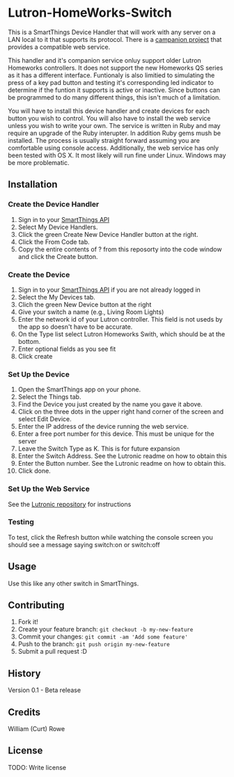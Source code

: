 # Lutron-HomeWorks-Switch
This is a SmartThings Device Handler that will work with any server on a LAN local to it that supports its protocol. There is a [campanion project](https://github.com/gcortes/Lutronic) that provides a compatible web service.

This handler and it's companion service onluy support older Lutron Homeworks controllers. It does not support the new Homeworks QS series as it has a different interface. Funtionaly is also limitied to simulating the press of a key pad button and testing it's corresponding led indicator to determine if the funtion it supports is active or inactive. Since buttons can be programmed to do many different things, this isn't much of a limitation.

You will have to install this device handler and create devices for each button you wish to control. You will also have to install the web service unless you wish to write your own. The service is written in Ruby and may require an upgrade of the Ruby interupter. In addition Ruby gems mush be installed. The process is usually straight forward assuming you are comfortable using console access. Additionally, the web service has only been tested with OS X. It most likely will run fine under Linux. Windows may be more problematic.

## Installation

### Create the Device Handler

1. Sign in to your [SmartThings API](graph.api.smartthings.com)
2. Select My Device Handlers.
3. Click the green Create New Device Handler button at the right.
4. Click the From Code tab.
5. Copy the entire contents of ? from this reposorty into the code window and click the Create button.

### Create the Device

1. Sign in to your [SmartThings API](graph.api.smartthings.com) if you are not already logged in
2. Select the My Devices tab.
3. Clich the green New Device button at the right
4. Give your switch a name (e.g., Living Room Lights)
5. Enter the network id of your Lutron controller. This field is not useds by the app so doesn't have to be accurate.
6. On the Type list select Lutron Homeworks Swith, which should be at the bottom.
7. Enter optional fields as you see fit
8. Click create

### Set Up the Device

1. Open the SmartThings app on your phone.
2. Select the Things tab.
3. Find the Device you just created by the name you gave it above.
4. Click on the three dots in the upper right hand corner of the screen and select Edit Device.
5. Enter the IP address of the device running the web service.
6. Enter a free port number for this device. This must be unique for the server
7. Leave the Switch Type as K. This is for future expansion
8. Enter the Switch Address. See the Lutronic readme on how to obtain this
9. Enter the Button number. See the Lutronic readme on how to obtain this.
10. Click done.
 
### Set Up the Web Service

See the [Lutronic repository](https://github.com/gcortes/Lutronic) for instructions

### Testing

To test, click the Refresh button while watching the console screen you should see a message saying switch:on or switch:off

## Usage

Use this like any other switch in SmartThings.

## Contributing

1. Fork it!
2. Create your feature branch: `git checkout -b my-new-feature`
3. Commit your changes: `git commit -am 'Add some feature'`
4. Push to the branch: `git push origin my-new-feature`
5. Submit a pull request :D

## History

Version 0.1 - Beta release

## Credits

William (Curt) Rowe

## License

TODO: Write license
